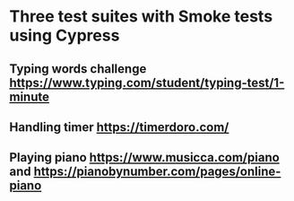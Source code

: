 # Three test suites with Smoke tests using Cypress

## Typing words challenge https://www.typing.com/student/typing-test/1-minute
## Handling timer https://timerdoro.com/
## Playing piano https://www.musicca.com/piano and https://pianobynumber.com/pages/online-piano
